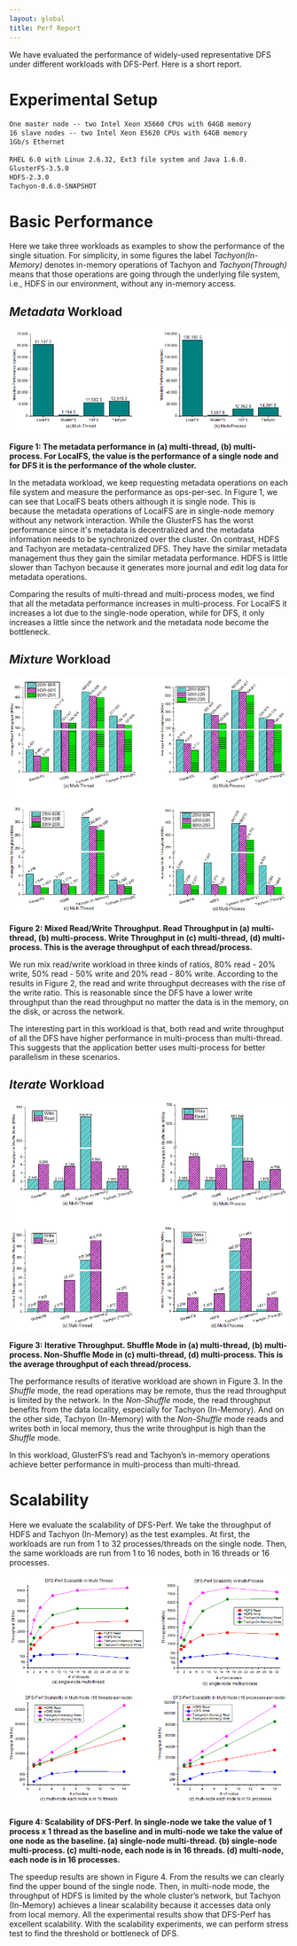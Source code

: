 ```yaml
---
layout: global
title: Perf Report
---
```


We have evaluated the performance of widely-used representative DFS under different workloads with DFS-Perf. Here is a short report.

# Experimental Setup

    One master node -- two Intel Xeon X5660 CPUs with 64GB memory
    16 slave nodes -- two Intel Xeon E5620 CPUs with 64GB memory
    1Gb/s Ethernet
    
    RHEL 6.0 with Linux 2.6.32, Ext3 file system and Java 1.6.0.
    GlusterFS-3.5.0
    HDFS-2.3.0
    Tachyon-0.6.0-SNAPSHOT

# Basic Performance

Here we take three workloads as examples to show the performance of the single situation. For simplicity, in some figures the label *Tachyon(In-Memory)* denotes in-memory operations of Tachyon and *Tachyon(Through)* means that those operations are going through the underlying file system, i.e., HDFS in our environment, without any in-memory access.

## *Metadata* Workload

![Metadata](./img/metadata.png)

**Figure 1: The metadata performance in (a) multi-thread, (b) multi-process. For LocalFS, the value is the performance of a single node and for DFS it is the performance of the whole cluster.**
<br/>

In the metadata workload, we keep requesting metadata operations on each file system and measure the performance as ops-per-sec. In Figure 1, we can see that LocalFS beats others although it is single node. This is because the metadata operations of LocalFS are in single-node memory without any network interaction. While the GlusterFS has the worst performance since it's metadata is decentralized and the metadata information needs to be synchronized over the cluster. On contrast, HDFS and Tachyon are metadata-centralized DFS. They have the similar metadata management thus they gain the similar metadata performance. HDFS is little slower than Tachyon because it generates more journal and edit log data for metadata operations.

Comparing the results of multi-thread and multi-process modes, we find that all the metadata performance increases in multi-process. For LocalFS it increases a lot due to the single-node operation, while for DFS, it only increases a little since the network and the metadata node become the bottleneck.

## *Mixture* Workload

![Mixture](./img/mixture.png)

**Figure 2: Mixed Read/Write Throughput. Read Throughput in (a) multi-thread, (b) multi-process. Write Throughput in (c) multi-thread, (d) multi-process. This is the average throughput of each thread/process.**
<br/>

We run mix read/write workload in three kinds of ratios, 80% read - 20% write, 50% read - 50% write and 20% read - 80% write. According to the results in Figure 2, the read and write throughput decreases with the rise of the write ratio. This is reasonable since the DFS have a lower write throughput than the read throughput no matter the data is in the memory, on the disk, or across the network.

The interesting part in this workload is that, both read and write throughput of all the DFS have higher performance in multi-process than multi-thread. This suggests that the application better uses multi-process for better parallelism in these scenarios.

## *Iterate* Workload

![Iterate](./img/iterate.png)

**Figure 3: Iterative Throughput. Shuffle Mode in (a) multi-thread, (b) multi-process. Non-Shuffle Mode in (c) multi-thread, (d) multi-process. This is the average throughput of each thread/process.**
<br/>

The performance results of iterative workload are shown in Figure 3. In the *Shuffle* mode, the read operations may be remote, thus the read throughput is limited by the network. In the *Non-Shuffle* mode, the read throughput benefits from the data locality, especially for Tachyon (In-Memory). And on the other side, Tachyon (In-Memory) with the *Non-Shuffle* mode reads and writes both in local memory, thus the write throughput is high than the *Shuffle* mode.

In this workload, GlusterFS’s read and Tachyon’s in-memory operations achieve better performance in multi-process than multi-thread.

# Scalability

Here we evaluate the scalability of DFS-Perf. We take the throughput of HDFS and Tachyon (In-Memory) as the test examples. At first, the workloads are run from 1 to 32 processes/threads on the single node. Then, the same workloads are run from 1 to 16 nodes, both in 16 threads or 16 processes.

![Scalability](./img/scalability.png)

**Figure 4: Scalability of DFS-Perf. In single-node we take the value of 1 process x 1 thread as the baseline and in multi-node we take the value of one node as the baseline. (a) single-node multi-thread. (b) single-node multi-process. (c) multi-node, each node is in 16 threads. (d) multi-node, each node is in 16 processes.**
<br/>

The speedup results are shown in Figure 4. From the results we can clearly find the upper bound of the single node. Then, in multi-node mode, the throughput of HDFS is limited by the whole cluster’s network, but Tachyon (In-Memory) achieves a linear scalability because it accesses data only from local memory. All the experimental results show that DFS-Perf has excellent scalability. With the scalability experiments, we can perform stress test to find the threshold or bottleneck of DFS.
